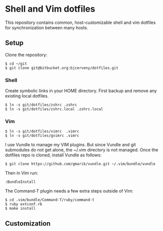# Shell and Vim dotfiles

This repository contains common, host-customizable shell and vim dotfiles for synchronization between many hosts.

## Setup

Clone the repository:

    $ cd ~/git
    $ git clone git@bitbucket.org:bjcerveny/dotfiles.git

### Shell

Create symbolic links in your HOME directory. First backup and remove any existing local dotfiles.

    $ ln -s git/dotfiles/zshrc .zshrc
    $ ln -s git/dotfiles/zshrc.local .zshrc.local

### Vim

    $ ln -s git/dotfiles/vimrc  .vimrc
    $ ln -s git/dotfiles/gvimrc .vimrc

I use Vundle to manage my VIM plugins. But since Vundle and git submodules do not get alone, the ~/.vim directory is not managed. Once the dotfiles repo is cloned, install Vundle as follows:

    $ git clone https://github.com/gmarik/vundle.git ~/.vim/bundle/vundle

Then in Vim run:

    :BundleInstall

The Command-T plugin needs a few extra steps outside of Vim:

    $ cd .vim/bundle/Command-T/ruby/command-t
    $ ruby extconf.rb
    $ make install

## Customization

